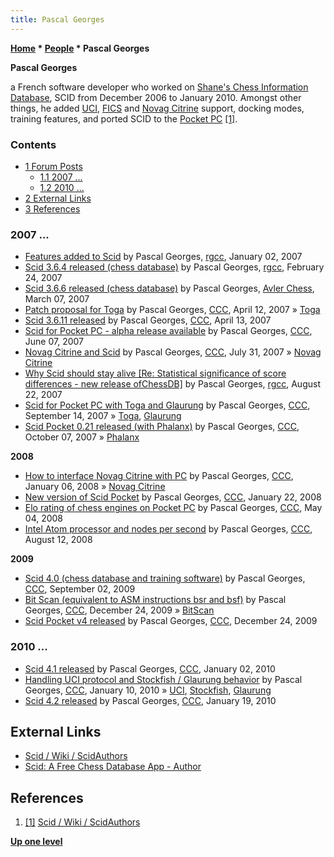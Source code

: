 ```yaml
---
title: Pascal Georges
---
```

**[Home](Home "Home") \* [People](People "People") \* Pascal Georges**


**Pascal Georges**  

a French software developer who worked on [Shane's Chess Information Database](SCID "SCID"), SCID from December 2006 to January 2010. 
Amongst other things, he added [UCI](UCI "UCI"), [FICS](index.php?title=Free_Internet_Chess_Server&action=edit&redlink=1 "Free Internet Chess Server (page does not exist)") and [Novag Citrine](Novag_Citrine "Novag Citrine") support, docking modes, 
training features, and ported SCID to the [Pocket PC](index.php?title=Pocket_PC&action=edit&redlink=1 "Pocket PC (page does not exist)") <a id="cite-note-1" href="#cite-ref-1">[1]</a>. 



### Contents


* [1 Forum Posts](#forum-posts)
	+ [1.1 2007 ...](#2007-...)
	+ [1.2 2010 ...](#2010-...)
* [2 External Links](#external-links)
* [3 References](#references)






### 2007 ...


* [Features added to Scid](https://groups.google.com/d/msg/rec.games.chess.computer/SnJ7z4skk90/GzKPI5sdIdgJ) by Pascal Georges, [rgcc](Computer_Chess_Forums "Computer Chess Forums"), January 02, 2007
* [Scid 3.6.4 released (chess database)](https://groups.google.com/d/msg/rec.games.chess.computer/ZYpY2aF7mq8/d_eR1762lroJ) by Pascal Georges, [rgcc](Computer_Chess_Forums "Computer Chess Forums"), February 24, 2007
* [Scid 3.6.6 released (chess database)](http://www.avlerchess.com/chess-computer/Scid_366_released_chess_database_179456.html) by Pascal Georges, [Avler Chess](http://www.avlerchess.com/), March 07, 2007
* [Patch proposal for Toga](http://www.talkchess.com/forum/viewtopic.php?t=13060) by Pascal Georges, [CCC](CCC "CCC"), April 12, 2007 » [Toga](Toga "Toga")
* [Scid 3.6.11 released](http://www.talkchess.com/forum/viewtopic.php?t=13095) by Pascal Georges, [CCC](CCC "CCC"), April 13, 2007
* [Scid for Pocket PC - alpha release available](http://www.talkchess.com/forum/viewtopic.php?t=14341) by Pascal Georges, [CCC](CCC "CCC"), June 07, 2007
* [Novag Citrine and Scid](http://www.talkchess.com/forum/viewtopic.php?t=15470) by Pascal Georges, [CCC](CCC "CCC"), July 31, 2007 » [Novag Citrine](Novag_Citrine "Novag Citrine")
* [Why Scid should stay alive [Re: Statistical significance of score differences - new release ofChessDB]](https://groups.google.com/d/msg/rec.games.chess.computer/I-J53bggxm8/YJGioTFWSHUJ) by Pascal Georges, [rgcc](Computer_Chess_Forums "Computer Chess Forums"), August 22, 2007
* [Scid for Pocket PC with Toga and Glaurung](http://www.talkchess.com/forum/viewtopic.php?t=16459) by Pascal Georges, [CCC](CCC "CCC"), September 14, 2007 » [Toga](Toga "Toga"), [Glaurung](Glaurung "Glaurung")
* [Scid Pocket 0.21 released (with Phalanx)](http://www.talkchess.com/forum/viewtopic.php?t=17001) by Pascal Georges, [CCC](CCC "CCC"), October 07, 2007 » [Phalanx](Phalanx "Phalanx")


**2008**



* [How to interface Novag Citrine with PC](http://www.talkchess.com/forum/viewtopic.php?t=18781) by Pascal Georges, [CCC](CCC "CCC"), January 06, 2008 » [Novag Citrine](Novag_Citrine "Novag Citrine")
* [New version of Scid Pocket](http://www.talkchess.com/forum/viewtopic.php?t=19129) by Pascal Georges, [CCC](CCC "CCC"), January 22, 2008
* [Elo rating of chess engines on Pocket PC](http://www.talkchess.com/forum/viewtopic.php?t=21001) by Pascal Georges, [CCC](CCC "CCC"), May 04, 2008
* [Intel Atom processor and nodes per second](http://www.talkchess.com/forum/viewtopic.php?t=22935) by Pascal Georges, [CCC](CCC "CCC"), August 12, 2008


**2009**



* [Scid 4.0 (chess database and training software)](http://www.talkchess.com/forum/viewtopic.php?t=29621) by Pascal Georges, [CCC](CCC "CCC"), September 02, 2009
* [Bit Scan (equivalent to ASM instructions bsr and bsf)](http://www.talkchess.com/forum/viewtopic.php?t=31228) by Pascal Georges, [CCC](CCC "CCC"), December 24, 2009 » [BitScan](BitScan "BitScan")
* [Scid Pocket v4 released](http://www.talkchess.com/forum/viewtopic.php?t=31230) by Pascal Georges, [CCC](CCC "CCC"), December 24, 2009


### 2010 ...


* [Scid 4.1 released](http://www.talkchess.com/forum/viewtopic.php?t=31429) by Pascal Georges, [CCC](CCC "CCC"), January 02, 2010
* [Handling UCI protocol and Stockfish / Glaurung behavior](http://www.talkchess.com/forum/viewtopic.php?t=31608) by Pascal Georges, [CCC](CCC "CCC"), January 10, 2010 » [UCI](UCI "UCI"), [Stockfish](Stockfish "Stockfish"), [Glaurung](Glaurung "Glaurung")
* [Scid 4.2 released](http://www.talkchess.com/forum/viewtopic.php?t=31847) by Pascal Georges, [CCC](CCC "CCC"), January 19, 2010


## External Links


* [Scid / Wiki / ScidAuthors](https://sourceforge.net/p/scid/wiki/ScidAuthors/)
* [Scid: A Free Chess Database App - Author](http://scid.sourceforge.net/author.html)


## References


1. <a id="cite-ref-1" href="#cite-note-1">[1]</a> [Scid / Wiki / ScidAuthors](https://sourceforge.net/p/scid/wiki/ScidAuthors/)

**[Up one level](People "People")**







 
